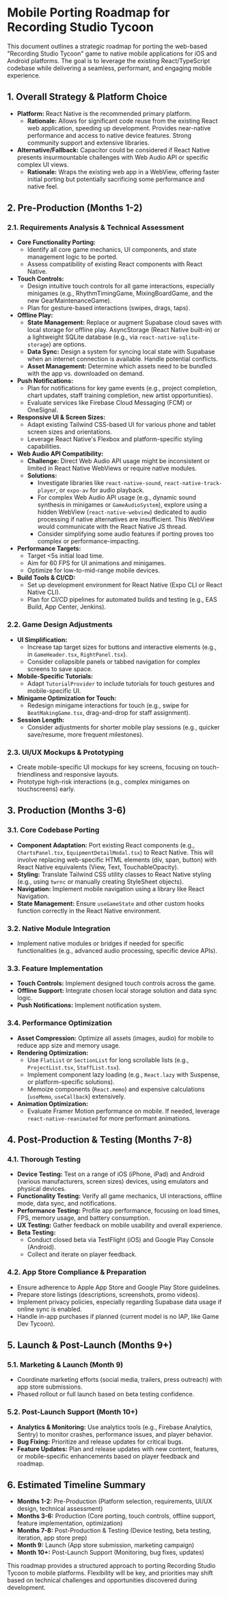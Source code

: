 # Mobile Porting Roadmap for Recording Studio Tycoon

This document outlines a strategic roadmap for porting the web-based "Recording Studio Tycoon" game to native mobile applications for iOS and Android platforms. The goal is to leverage the existing React/TypeScript codebase while delivering a seamless, performant, and engaging mobile experience.

## 1. Overall Strategy & Platform Choice

-   **Platform:** React Native is the recommended primary platform.
    -   **Rationale:** Allows for significant code reuse from the existing React web application, speeding up development. Provides near-native performance and access to native device features. Strong community support and extensive libraries.
-   **Alternative/Fallback:** Capacitor could be considered if React Native presents insurmountable challenges with Web Audio API or specific complex UI views.
    -   **Rationale:** Wraps the existing web app in a WebView, offering faster initial porting but potentially sacrificing some performance and native feel.

## 2. Pre-Production (Months 1-2)

### 2.1. Requirements Analysis & Technical Assessment
-   **Core Functionality Porting:**
    -   Identify all core game mechanics, UI components, and state management logic to be ported.
    -   Assess compatibility of existing React components with React Native.
-   **Touch Controls:**
    -   Design intuitive touch controls for all game interactions, especially minigames (e.g., RhythmTimingGame, MixingBoardGame, and the new GearMaintenanceGame).
    -   Plan for gesture-based interactions (swipes, drags, taps).
-   **Offline Play:**
    -   **State Management:** Replace or augment Supabase cloud saves with local storage for offline play. AsyncStorage (React Native built-in) or a lightweight SQLite database (e.g., via `react-native-sqlite-storage`) are options.
    -   **Data Sync:** Design a system for syncing local state with Supabase when an internet connection is available. Handle potential conflicts.
    -   **Asset Management:** Determine which assets need to be bundled with the app vs. downloaded on demand.
-   **Push Notifications:**
    -   Plan for notifications for key game events (e.g., project completion, chart updates, staff training completion, new artist opportunities).
    -   Evaluate services like Firebase Cloud Messaging (FCM) or OneSignal.
-   **Responsive UI & Screen Sizes:**
    -   Adapt existing Tailwind CSS-based UI for various phone and tablet screen sizes and orientations.
    -   Leverage React Native's Flexbox and platform-specific styling capabilities.
-   **Web Audio API Compatibility:**
    -   **Challenge:** Direct Web Audio API usage might be inconsistent or limited in React Native WebViews or require native modules.
    -   **Solutions:**
        -   Investigate libraries like `react-native-sound`, `react-native-track-player`, or `expo-av` for audio playback.
        -   For complex Web Audio API usage (e.g., dynamic sound synthesis in minigames or `GameAudioSystem`), explore using a hidden WebView (`react-native-webview`) dedicated to audio processing if native alternatives are insufficient. This WebView would communicate with the React Native JS thread.
        -   Consider simplifying some audio features if porting proves too complex or performance-impacting.
-   **Performance Targets:**
    -   Target <5s initial load time.
    -   Aim for 60 FPS for UI animations and minigames.
    -   Optimize for low-to-mid-range mobile devices.
-   **Build Tools & CI/CD:**
    -   Set up development environment for React Native (Expo CLI or React Native CLI).
    -   Plan for CI/CD pipelines for automated builds and testing (e.g., EAS Build, App Center, Jenkins).

### 2.2. Game Design Adjustments
-   **UI Simplification:**
    -   Increase tap target sizes for buttons and interactive elements (e.g., in `GameHeader.tsx`, `RightPanel.tsx`).
    -   Consider collapsible panels or tabbed navigation for complex screens to save space.
-   **Mobile-Specific Tutorials:**
    -   Adapt `TutorialProvider` to include tutorials for touch gestures and mobile-specific UI.
-   **Minigame Optimization for Touch:**
    -   Redesign minigame interactions for touch (e.g., swipe for `BeatMakingGame.tsx`, drag-and-drop for staff assignment).
-   **Session Length:**
    -   Consider adjustments for shorter mobile play sessions (e.g., quicker save/resume, more frequent milestones).

### 2.3. UI/UX Mockups & Prototyping
-   Create mobile-specific UI mockups for key screens, focusing on touch-friendliness and responsive layouts.
-   Prototype high-risk interactions (e.g., complex minigames on touchscreens) early.

## 3. Production (Months 3-6)

### 3.1. Core Codebase Porting
-   **Component Adaptation:** Port existing React components (e.g., `ChartsPanel.tsx`, `EquipmentDetailModal.tsx`) to React Native. This will involve replacing web-specific HTML elements (div, span, button) with React Native equivalents (View, Text, TouchableOpacity).
-   **Styling:** Translate Tailwind CSS utility classes to React Native styling (e.g., using `twrnc` or manually creating StyleSheet objects).
-   **Navigation:** Implement mobile navigation using a library like React Navigation.
-   **State Management:** Ensure `useGameState` and other custom hooks function correctly in the React Native environment.

### 3.2. Native Module Integration
-   Implement native modules or bridges if needed for specific functionalities (e.g., advanced audio processing, specific device APIs).

### 3.3. Feature Implementation
-   **Touch Controls:** Implement designed touch controls across the game.
-   **Offline Support:** Integrate chosen local storage solution and data sync logic.
-   **Push Notifications:** Implement notification system.

### 3.4. Performance Optimization
-   **Asset Compression:** Optimize all assets (images, audio) for mobile to reduce app size and memory usage.
-   **Rendering Optimization:**
    -   Use `FlatList` or `SectionList` for long scrollable lists (e.g., `ProjectList.tsx`, `StaffList.tsx`).
    -   Implement component lazy loading (e.g., `React.lazy` with Suspense, or platform-specific solutions).
    -   Memoize components (`React.memo`) and expensive calculations (`useMemo`, `useCallback`) extensively.
-   **Animation Optimization:**
    -   Evaluate Framer Motion performance on mobile. If needed, leverage `react-native-reanimated` for more performant animations.

## 4. Post-Production & Testing (Months 7-8)

### 4.1. Thorough Testing
-   **Device Testing:** Test on a range of iOS (iPhone, iPad) and Android (various manufacturers, screen sizes) devices, using emulators and physical devices.
-   **Functionality Testing:** Verify all game mechanics, UI interactions, offline mode, data sync, and notifications.
-   **Performance Testing:** Profile app performance, focusing on load times, FPS, memory usage, and battery consumption.
-   **UX Testing:** Gather feedback on mobile usability and overall experience.
-   **Beta Testing:**
    -   Conduct closed beta via TestFlight (iOS) and Google Play Console (Android).
    -   Collect and iterate on player feedback.

### 4.2. App Store Compliance & Preparation
-   Ensure adherence to Apple App Store and Google Play Store guidelines.
-   Prepare store listings (descriptions, screenshots, promo videos).
-   Implement privacy policies, especially regarding Supabase data usage if online sync is enabled.
-   Handle in-app purchases if planned (current model is no IAP, like Game Dev Tycoon).

## 5. Launch & Post-Launch (Months 9+)

### 5.1. Marketing & Launch (Month 9)
-   Coordinate marketing efforts (social media, trailers, press outreach) with app store submissions.
-   Phased rollout or full launch based on beta testing confidence.

### 5.2. Post-Launch Support (Month 10+)
-   **Analytics & Monitoring:** Use analytics tools (e.g., Firebase Analytics, Sentry) to monitor crashes, performance issues, and player behavior.
-   **Bug Fixing:** Prioritize and release updates for critical bugs.
-   **Feature Updates:** Plan and release updates with new content, features, or mobile-specific enhancements based on player feedback and roadmap.

## 6. Estimated Timeline Summary
-   **Months 1-2:** Pre-Production (Platform selection, requirements, UI/UX design, technical assessment)
-   **Months 3-6:** Production (Core porting, touch controls, offline support, feature implementation, optimization)
-   **Months 7-8:** Post-Production & Testing (Device testing, beta testing, iteration, app store prep)
-   **Month 9:** Launch (App store submission, marketing campaign)
-   **Month 10+:** Post-Launch Support (Monitoring, bug fixes, updates)

This roadmap provides a structured approach to porting Recording Studio Tycoon to mobile platforms. Flexibility will be key, and priorities may shift based on technical challenges and opportunities discovered during development.
